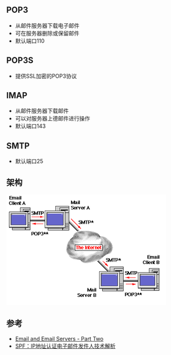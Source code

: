 ## POP3
* 从邮件服务器下载电子邮件
* 可在服务器删除或保留邮件
* 默认端口110

## POP3S
* 提供SSL加密的POP3协议

## IMAP
* 从邮件服务器下载邮件
* 可以对服务器上德邮件进行操作
* 默认端口143

## SMTP
* 默认端口25

## 架构
![](/images/mail_server.gif)

## 参考
* [Email and Email Servers - Part Two](http://www.vicomsoft.com/learning-center/email-and-email-servers-part-2/#3)
* [SPF：IP地址认证电子邮件发件人技术解析](http://www.chinaemail.com.cn/blog/content/4000/)